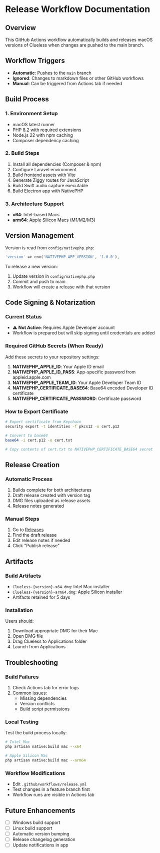 # Release Workflow Documentation

## Overview
This GitHub Actions workflow automatically builds and releases macOS versions of Clueless when changes are pushed to the main branch.

## Workflow Triggers
- **Automatic**: Pushes to the `main` branch
- **Ignored**: Changes to markdown files or other GitHub workflows
- **Manual**: Can be triggered from Actions tab if needed

## Build Process

### 1. Environment Setup
- macOS latest runner
- PHP 8.2 with required extensions
- Node.js 22 with npm caching
- Composer dependency caching

### 2. Build Steps
1. Install all dependencies (Composer & npm)
2. Configure Laravel environment
3. Build frontend assets with Vite
4. Generate Ziggy routes for JavaScript
5. Build Swift audio capture executable
6. Build Electron app with NativePHP

### 3. Architecture Support
- **x64**: Intel-based Macs
- **arm64**: Apple Silicon Macs (M1/M2/M3)

## Version Management
Version is read from `config/nativephp.php`:
```php
'version' => env('NATIVEPHP_APP_VERSION', '1.0.0'),
```

To release a new version:
1. Update version in `config/nativephp.php`
2. Commit and push to main
3. Workflow will create a release with that version

## Code Signing & Notarization

### Current Status
- ⚠️ **Not Active**: Requires Apple Developer account
- Workflow is prepared but will skip signing until credentials are added

### Required GitHub Secrets (When Ready)
Add these secrets to your repository settings:

1. **NATIVEPHP_APPLE_ID**: Your Apple ID email
2. **NATIVEPHP_APPLE_ID_PASS**: App-specific password from appleid.apple.com
3. **NATIVEPHP_APPLE_TEAM_ID**: Your Apple Developer Team ID
4. **NATIVEPHP_CERTIFICATE_BASE64**: Base64 encoded Developer ID certificate
5. **NATIVEPHP_CERTIFICATE_PASSWORD**: Certificate password

### How to Export Certificate
```bash
# Export certificate from Keychain
security export -t identities -f pkcs12 -o cert.p12

# Convert to base64
base64 -i cert.p12 -o cert.txt

# Copy contents of cert.txt to NATIVEPHP_CERTIFICATE_BASE64 secret
```

## Release Creation

### Automatic Process
1. Builds complete for both architectures
2. Draft release created with version tag
3. DMG files uploaded as release assets
4. Release notes generated

### Manual Steps
1. Go to [Releases](https://github.com/vijaythecoder/clueless/releases)
2. Find the draft release
3. Edit release notes if needed
4. Click "Publish release"

## Artifacts

### Build Artifacts
- `Clueless-{version}-x64.dmg`: Intel Mac installer
- `Clueless-{version}-arm64.dmg`: Apple Silicon installer
- Artifacts retained for 5 days

### Installation
Users should:
1. Download appropriate DMG for their Mac
2. Open DMG file
3. Drag Clueless to Applications folder
4. Launch from Applications

## Troubleshooting

### Build Failures
1. Check Actions tab for error logs
2. Common issues:
   - Missing dependencies
   - Version conflicts
   - Build script permissions

### Local Testing
Test the build process locally:
```bash
# Intel Mac
php artisan native:build mac --x64

# Apple Silicon Mac
php artisan native:build mac --arm64
```

### Workflow Modifications
- Edit `.github/workflows/release.yml`
- Test changes in a feature branch first
- Workflow runs are visible in Actions tab

## Future Enhancements
- [ ] Windows build support
- [ ] Linux build support
- [ ] Automatic version bumping
- [ ] Release changelog generation
- [ ] Update notifications in app